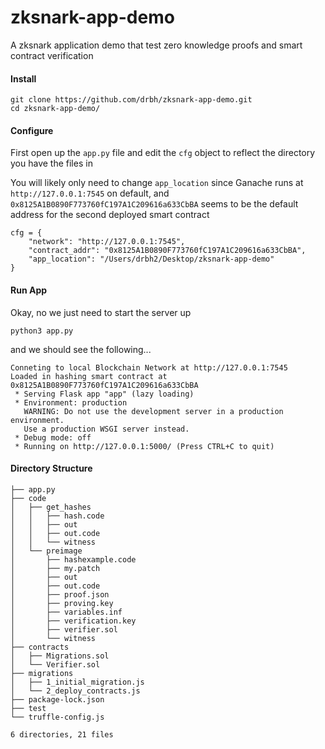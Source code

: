 # zksnark-app-demo
A zksnark application demo that test zero knowledge proofs and smart contract verification

#### Install
```
git clone https://github.com/drbh/zksnark-app-demo.git
cd zksnark-app-demo/
```

#### Configure
First open up the `app.py` file and edit the `cfg` object to reflect the directory you have the files in

You will likely only need to change `app_location` since Ganache runs at `http://127.0.0.1:7545` on default, and `0x8125A1B0890F773760fC197A1C209616a633CbBA` seems to be the default address for the second deployed smart contract
```
cfg = {
    "network": "http://127.0.0.1:7545",
    "contract_addr": "0x8125A1B0890F773760fC197A1C209616a633CbBA",
    "app_location": "/Users/drbh2/Desktop/zksnark-app-demo"
}
```

#### Run App
Okay, no we just need to start the server up

```
python3 app.py
```

and we should see the following... 

```
Conneting to local Blockchain Network at http://127.0.0.1:7545
Loaded in hashing smart contract at 0x8125A1B0890F773760fC197A1C209616a633CbBA
 * Serving Flask app "app" (lazy loading)
 * Environment: production
   WARNING: Do not use the development server in a production environment.
   Use a production WSGI server instead.
 * Debug mode: off
 * Running on http://127.0.0.1:5000/ (Press CTRL+C to quit)
```

#### Directory Structure

```
├── app.py
├── code
│   ├── get_hashes
│   │   ├── hash.code
│   │   ├── out
│   │   ├── out.code
│   │   └── witness
│   └── preimage
│       ├── hashexample.code
│       ├── my.patch
│       ├── out
│       ├── out.code
│       ├── proof.json
│       ├── proving.key
│       ├── variables.inf
│       ├── verification.key
│       ├── verifier.sol
│       └── witness
├── contracts
│   ├── Migrations.sol
│   └── Verifier.sol
├── migrations
│   ├── 1_initial_migration.js
│   └── 2_deploy_contracts.js
├── package-lock.json
├── test
└── truffle-config.js

6 directories, 21 files
```
